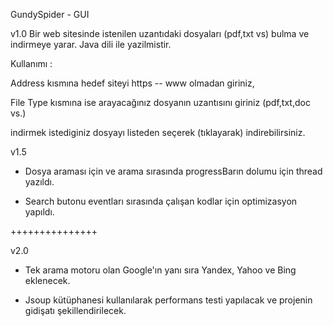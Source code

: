 GundySpider - GUI

v1.0 Bir web sitesinde istenilen uzantıdaki dosyaları (pdf,txt vs) bulma ve indirmeye yarar.
Java dili ile yazilmistir.

Kullanımı :

Address kısmına hedef siteyi https -- www olmadan giriniz, 

File Type kısmına ise arayacağınız dosyanın uzantısını giriniz (pdf,txt,doc vs.)

indirmek istediginiz dosyayı listeden seçerek (tıklayarak) indirebilirsiniz.

v1.5
- Dosya araması için ve arama sırasında progressBarın dolumu için thread yazıldı.

- Search butonu eventları sırasında çalışan kodlar için optimizasyon yapıldı.

+++++++++++++++


v2.0
- Tek arama motoru olan Google'ın yanı sıra Yandex, Yahoo ve Bing eklenecek.

- Jsoup kütüphanesi kullanılarak performans testi yapılacak ve projenin gidişatı şekillendirilecek.
